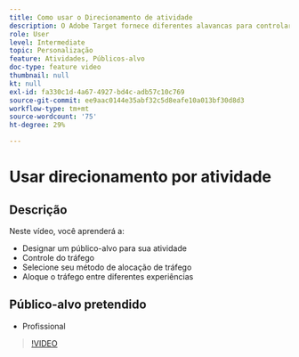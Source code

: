 ```yaml
---
title: Como usar o Direcionamento de atividade
description: O Adobe Target fornece diferentes alavancas para controlar as experiências mostradas para públicos-alvo diferentes quando uma atividade entra em vigor. Saiba como controlar quem vê o que usando públicos-alvo e alocação de tráfego.
role: User
level: Intermediate
topic: Personalização
feature: Atividades, Públicos-alvo
doc-type: feature video
thumbnail: null
kt: null
exl-id: fa330c1d-4a67-4927-bd4c-adb57c10c769
source-git-commit: ee9aac0144e35abf32c5d8eafe10a013bf30d8d3
workflow-type: tm+mt
source-wordcount: '75'
ht-degree: 29%

---
```


# Usar direcionamento por atividade

## Descrição

Neste vídeo, você aprenderá a:

* Designar um público-alvo para sua atividade
* Controle do tráfego
* Selecione seu método de alocação de tráfego
* Aloque o tráfego entre diferentes experiências

## Público-alvo pretendido

* Profissional

>[!VIDEO](https://video.tv.adobe.com/v/17385/?quality=12)
